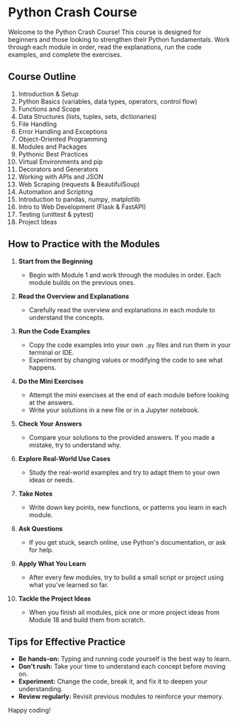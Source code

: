 # Python Crash Course

Welcome to the Python Crash Course! This course is designed for beginners and those looking to strengthen their Python fundamentals. Work through each module in order, read the explanations, run the code examples, and complete the exercises.

## Course Outline

1. Introduction & Setup
2. Python Basics (variables, data types, operators, control flow)
3. Functions and Scope
4. Data Structures (lists, tuples, sets, dictionaries)
5. File Handling
6. Error Handling and Exceptions
7. Object-Oriented Programming
8. Modules and Packages
9. Pythonic Best Practices
10. Virtual Environments and pip
11. Decorators and Generators
12. Working with APIs and JSON
13. Web Scraping (requests & BeautifulSoup)
14. Automation and Scripting
15. Introduction to pandas, numpy, matplotlib
16. Intro to Web Development (Flask & FastAPI)
17. Testing (unittest & pytest)
18. Project Ideas

## How to Practice with the Modules

1. **Start from the Beginning**
   - Begin with Module 1 and work through the modules in order. Each module builds on the previous ones.

2. **Read the Overview and Explanations**
   - Carefully read the overview and explanations in each module to understand the concepts.

3. **Run the Code Examples**
   - Copy the code examples into your own `.py` files and run them in your terminal or IDE.
   - Experiment by changing values or modifying the code to see what happens.

4. **Do the Mini Exercises**
   - Attempt the mini exercises at the end of each module before looking at the answers.
   - Write your solutions in a new file or in a Jupyter notebook.

5. **Check Your Answers**
   - Compare your solutions to the provided answers. If you made a mistake, try to understand why.

6. **Explore Real-World Use Cases**
   - Study the real-world examples and try to adapt them to your own ideas or needs.

7. **Take Notes**
   - Write down key points, new functions, or patterns you learn in each module.

8. **Ask Questions**
   - If you get stuck, search online, use Python's documentation, or ask for help.

9. **Apply What You Learn**
   - After every few modules, try to build a small script or project using what you've learned so far.

10. **Tackle the Project Ideas**
    - When you finish all modules, pick one or more project ideas from Module 18 and build them from scratch.

## Tips for Effective Practice

- **Be hands-on:** Typing and running code yourself is the best way to learn.
- **Don't rush:** Take your time to understand each concept before moving on.
- **Experiment:** Change the code, break it, and fix it to deepen your understanding.
- **Review regularly:** Revisit previous modules to reinforce your memory.

Happy coding! 